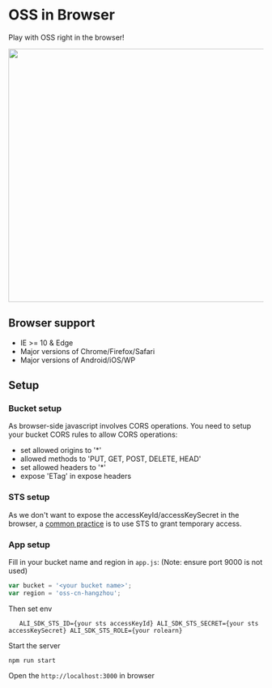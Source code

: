 # OSS in Browser

Play with OSS right in the browser!

<image src="https://img.alicdn.com/tfs/TB1tE5mvTtYBeNjy1XdXXXXyVXa-2538-1386.png" width="1000" height="500"/>

## Browser support

- IE >= 10 & Edge
- Major versions of Chrome/Firefox/Safari
- Major versions of Android/iOS/WP

## Setup

### Bucket setup

As browser-side javascript involves CORS operations. You need to setup
your bucket CORS rules to allow CORS operations:

- set allowed origins to '*'
- allowed methods to 'PUT, GET, POST, DELETE, HEAD'
- set allowed headers to '*'
- expose 'ETag' in expose headers

### STS setup

As we don't want to expose the accessKeyId/accessKeySecret in the
browser, a [common practice][oss-sts] is to use STS to grant temporary
access.

### App setup

Fill in your bucket name  and region in `app.js`: (Note: ensure port 9000 is not used)

```js
var bucket = '<your bucket name>';
var region = 'oss-cn-hangzhou';
```

Then set env

```
   ALI_SDK_STS_ID={your sts accessKeyId} ALI_SDK_STS_SECRET={your sts accessKeySecret} ALI_SDK_STS_ROLE={your rolearn}
```

Start the server

```
npm run start

```

Open the `http://localhost:3000` in browser


[node-sts-app-server]: https://github.com/rockuw/node-sts-app-server
[oss-sts]: https://help.aliyun.com/document_detail/oss/practice/ram_guide.html

